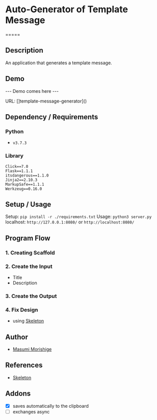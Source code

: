 # Auto-Generator of Template Message
=====
## Description
An application that generates a template message.

## Demo
--- Demo comes here ---

URL: []template-message-generator]()

## Dependency / Requirements
### Python
- `v3.7.3`

### Library
```
Click==7.0
Flask==1.1.1
itsdangerous==1.1.0
Jinja2==2.10.3
MarkupSafe==1.1.1
Werkzeug==0.16.0
```

## Setup / Usage
Setup: `pip install -r ./requirements.txt`
Usage: `python3 server.py`
localhost: `http://127.0.0.1:8080/` or `http://localhost:8080/`

## Program Flow
### 1. Creating Scaffold

### 2. Create the Input
- Title
- Description

### 3. Create the Output

### 4. Fix Design
- using [Skeleton](http://getskeleton.com) 

## Author
- [Masumi Morishige](https://github.com/Masumi-M)

## References
- [Skeleton](http://getskeleton.com)

## Addons
- [x] saves automatically to the clipboard
- [ ] exchanges async